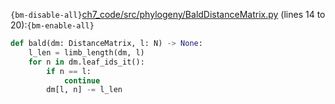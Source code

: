 `{bm-disable-all}`[ch7_code/src/phylogeny/BaldDistanceMatrix.py](ch7_code/src/phylogeny/BaldDistanceMatrix.py) (lines 14 to 20):`{bm-enable-all}`

```python
def bald(dm: DistanceMatrix, l: N) -> None:
    l_len = limb_length(dm, l)
    for n in dm.leaf_ids_it():
        if n == l:
            continue
        dm[l, n] -= l_len
```